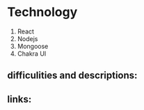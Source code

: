  # Technology
<ol>
<li>React</li>
<li>Nodejs</li>
<li>Mongoose</li>
<li>Chakra UI</li>

</ol>

## difficulities and descriptions: 


## links:

